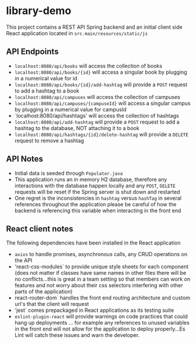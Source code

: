 # library-demo
This project contains a REST API Spring backend and an initial client side React application located in `src.main/resources/static/js`

## API Endpoints
- `localhost:8080/api/books` will access the collection of books
- `localhost:8080/api/books/{id}` will access a singular book by plugging in a numerical value for id
- `localhost:8080/api/books/{id}/add-hashtag` will provide a `POST` request to add a hashtag to a book
- `localhost:8080/api/campuses` will access the collection of campuses
- `localhost:8080/api/campuses/{campuseId}` will access a singular campus by plugging in a numerical value for campusId
- `localhost:8080/api/hashtags' will access the collection of hashtags
- `localhost:8080/api/add-hashtag` will provide a `POST` request to add a hashtag to the database, NOT attaching it to a book 
- `localhost:8080/api/hashtags/{id}/delete-hashtag` will provide a `DELETE` request to remove a hashtag 

## API Notes
- Initial data is seeded through `Populator.java`
- This application runs an in memory H2 database, therefore any interactions with the database happen locally and any `POST`, `DELETE` requests will be reset if the Spring server is shut down and restarted
- One regret is the inconsistencies in `hashtag` versus `hashTag` in several references throughout the application please be careful of how the backend is referencing this variable when interacting in the front end 

## React client notes
The following dependencies have been installed in the React application
- `axios` to handle promises, asynchronous calls, any CRUD operations on the API
- 'react-css-modules` to provide unique style sheets for each component (does not matter if classes have same names in other files there will be no conflicts...this is great in a team setting so that members can work on features and not worry about their css selectors interfering with other parts of the application)
- react-router-dom` handles the front end routing architecture and custom url's that the client will request 
- 'jest` comes prepackaged in React applications as its testing suite
- `eslint-plugin-react` will provide warnings on code practices that could hang up deployments ... for example any references to unused variables in the front end will not allow for the application to deploy properly...Es Lint will catch these issues and warn the developer. 
